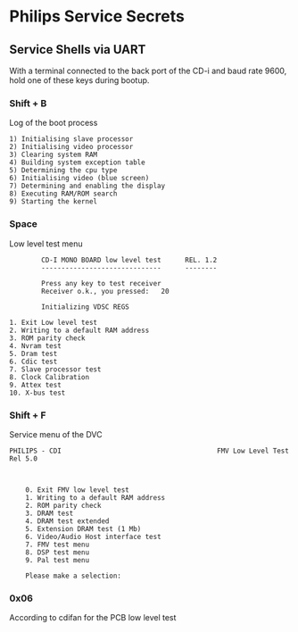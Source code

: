 # Philips Service Secrets

## Service Shells via UART

With a terminal connected to the back port of the CD-i and baud rate 9600, hold one of these keys during bootup.

### Shift + B

Log of the boot process


    1) Initialising slave processor
    2) Initialising video processor
    3) Clearing system RAM
    4) Building system exception table
    5) Determining the cpu type
    6) Initialising video (blue screen)
    7) Determining and enabling the display
    8) Executing RAM/ROM search
    9) Starting the kernel

### Space

Low level test menu

            CD-I MONO BOARD low level test      REL. 1.2
            ------------------------------      --------

            Press any key to test receiver
            Receiver o.k., you pressed:   20

            Initializing VDSC REGS

    1. Exit Low level test
    2. Writing to a default RAM address
    3. ROM parity check
    4. Nvram test
    5. Dram test
    6. Cdic test
    7. Slave processor test
    8. Clock Calibration
    9. Attex test
    10. X-bus test

### Shift + F

Service menu of the DVC

    PHILIPS - CDI                                       FMV Low Level Test  Rel 5.0



        0. Exit FMV low level test
        1. Writing to a default RAM address
        2. ROM parity check
        3. DRAM test
        4. DRAM test extended
        5. Extension DRAM test (1 Mb)
        6. Video/Audio Host interface test
        7. FMV test menu
        8. DSP test menu
        9. Pal test menu

        Please make a selection:

### 0x06

According to cdifan for the PCB low level test